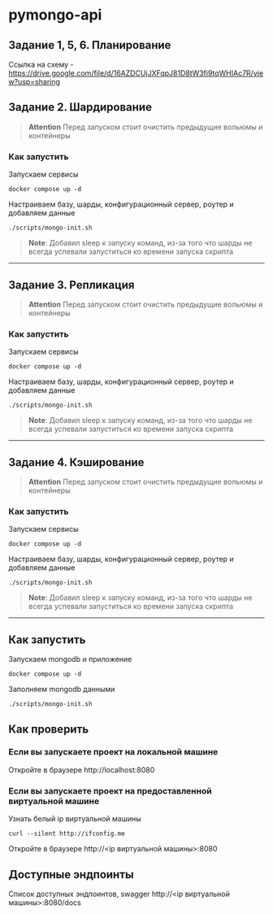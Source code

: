 # pymongo-api

## Задание 1, 5, 6. Планирование

Ссылка на схему - https://drive.google.com/file/d/16AZDCUjJXFqpJ81D8tW3fi9tqWHIAc7R/view?usp=sharing

## Задание 2. Шардирование

> **Attention** Перед запуском стоит очистить предыдущие вольюмы и контейнеры

### Как запустить

Запускаем сервисы

```shell
docker compose up -d
```

Настраиваем базу, шарды, конфигурационный сервер, роутер и добавляем данные

```shell
./scripts/mongo-init.sh
```

> **Note**: Добавил sleep к запуску команд, из-за того что шарды не всегда успевали запуститься ко времени запуска скрипта

<hr />

## Задание 3. Репликация

> **Attention** Перед запуском стоит очистить предыдущие вольюмы и контейнеры

### Как запустить

Запускаем сервисы

```shell
docker compose up -d
```

Настраиваем базу, шарды, конфигурационный сервер, роутер и добавляем данные

```shell
./scripts/mongo-init.sh
```

> **Note**: Добавил sleep к запуску команд, из-за того что шарды не всегда успевали запуститься ко времени запуска скрипта

<hr />

## Задание 4. Кэширование

> **Attention** Перед запуском стоит очистить предыдущие вольюмы и контейнеры

### Как запустить

Запускаем сервисы

```shell
docker compose up -d
```

Настраиваем базу, шарды, конфигурационный сервер, роутер и добавляем данные

```shell
./scripts/mongo-init.sh
```

> **Note**: Добавил sleep к запуску команд, из-за того что шарды не всегда успевали запуститься ко времени запуска скрипта

<hr />

## Как запустить

Запускаем mongodb и приложение

```shell
docker compose up -d
```

Заполняем mongodb данными

```shell
./scripts/mongo-init.sh
```

## Как проверить

### Если вы запускаете проект на локальной машине

Откройте в браузере http://localhost:8080

### Если вы запускаете проект на предоставленной виртуальной машине

Узнать белый ip виртуальной машины

```shell
curl --silent http://ifconfig.me
```

Откройте в браузере http://<ip виртуальной машины>:8080

## Доступные эндпоинты

Список доступных эндпоинтов, swagger http://<ip виртуальной машины>:8080/docs